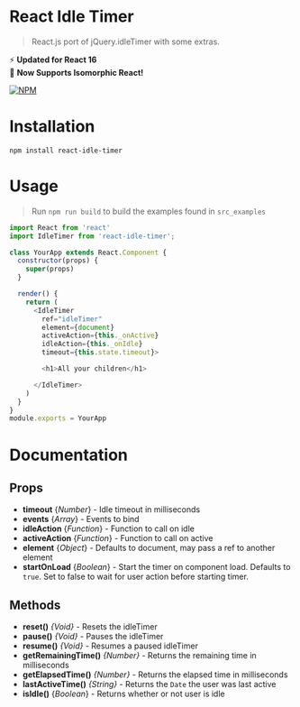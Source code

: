 # React Idle Timer
> React.js port of jQuery.idleTimer with some extras.

⚡️ **Updated for React 16**<br/>
🚀 **Now Supports Isomorphic React!**

[![NPM](https://nodei.co/npm/react-idle-timer.png?downloads=true&stars=true)](https://npmjs.org/package/react-idle-timer/)

# Installation
`npm install react-idle-timer`

# Usage

> Run `npm run build` to build the examples found in `src_examples`

```javascript
import React from 'react'
import IdleTimer from 'react-idle-timer';

class YourApp extends React.Component {
  constructor(props) {
    super(props)
  }

  render() {
    return (
      <IdleTimer
        ref="idleTimer"
        element={document}
        activeAction={this._onActive}
        idleAction={this._onIdle}
        timeout={this.state.timeout}>

        <h1>All your children</h1>

      </IdleTimer>
    )
  }
}
module.exports = YourApp

```

# Documentation

## Props

- **timeout** {*Number*} - Idle timeout in milliseconds
- **events** {*Array*} - Events to bind
- **idleAction** {*Function*} - Function to call on idle
- **activeAction** {*Function*} - Function to call on active
- **element** {*Object*} - Defaults to document, may pass a ref to another element
- **startOnLoad** {*Boolean*} - Start the timer on component load.  Defaults to `true`. Set to false to wait for user action before starting timer.

## Methods

- **reset()** *{Void}* - Resets the idleTimer
- **pause()** *{Void}* - Pauses the idleTimer
- **resume()** *{Void}* - Resumes a paused idleTimer
- **getRemainingTime()** *{Number}* - Returns the remaining time in milliseconds
- **getElapsedTime()** *{Number}* - Returns the elapsed time in milliseconds
- **lastActiveTime()** *{String}* - Returns the `Date` the user was last active
- **isIdle()** {*Boolean*} - Returns whether or not user is idle
